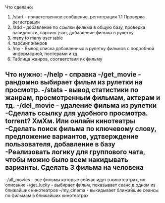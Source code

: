 Что сделано:

1. /start - приветственное сообщение, регистрация
1.1 Проверка регистрации
2. /add - добавление по ссылки фильма в общую базу, проверка валидности, парсинг json, добавление фильма в рулетку
3. many to many user table
4. парсинг жанров
5. /my - Вывод списка добавленных в рулетку фильмов с подробной информацией, постерами и тд
6. Таблица жанров, соответствия их фильму

Что нужно:
-/help - справка
-/get_movie - рандомно выбирает фильм из рулетки на просмотр.
-/stats - вывод статистики по жанрам, просмотренным фильмам, актерам и тд.
-/del_movie - удаление фильма из рулетки
-Сделать ссылку для удобного просмотра. torrent? ХмХм. Или онлайн кинотеатры 
-Сделать поиск фильма по ключевому слову, предложение вариантов, удтверждение пользователя, добавление в базу
-Реализовать логику для группового чата, чтобы можно было всем накидывать варианты. Сделать 3 фильма на человека
-
-/all_movies - все фильмы которые сейчас идут в кинотеатрах, их описание
-/get_lucky - выбирает фильм, показывает сеанс в одном из ближайших кинотеатров
-/my_cinema - выкидывает ближайшие сеансы по фильмам в ближайших кинотеатрах

